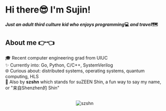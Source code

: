 # Hi there😎 I'm Sujin!
#### _Just an adult third culture kid who enjoys programming_<span>💻</span> _and travel_<span>🗺️</span>

## About me 👉👈
🎓 Recent computer engineering grad from UIUC \
✨ Currently into: Go, Python, C/C++, SystemVerilog  \
🌐 Curious about: distributed systems, operating systems, quantum computing, HLS \
🎀 Also by **szshn** which stands for suZEEN Shin, a fun way to say my name, or "来自Shenzhen的 Shin"
<!--- - 🗺️ I spent my teenage years in Shenzhen, where I naturally grew my interests in technologies. I am currently studying at UIUC.
- 🌱 I’m currently learning **web development** and **embedded systems**
 - 👯 I’m looking to collaborate on **beginner projects or translation**
- 🤝 I’m looking for help with **open source contribution and coming up with Arduino project**
- ⚡ Fun fact **I played typing games on computer at 3🤓**] --->

<p align="center">
  <br />
  <img src="https://github-readme-stats.vercel.app/api/top-langs?username=szshn&show_icons=true&locale=en&layout=compact" alt="szshn" />
</p>

